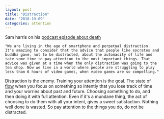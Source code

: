 ```yaml
---
layout: post
title: "Distraction"
date: '2018-10-09'
categories: attention
---
```


Sam harris on his [podcast episode about death](https://samharris.org/podcasts/the-lessons-of-death/)


`"We are living in the age of smartphone and perpetual distraction. It's amazing to consider that the advice that people like socrates and buddha gave, not to be distracted, about the automacity of life and take some time to pay attention to the most important things. That advice was given at a time when the only distraction was going to the tea shop. Now we live in a world where people are struggling to play less than 6 hours of video games, when video games are so compelling."`

Distraction is the enemy. Training your attention is the goal. The state of [flow](https://www.amazon.com/Flow-Psychology-Experience-Perennial-Classics-ebook/dp/B000W94FE6) when you focus on something so intently that you lose track of time and your worries about past and future. Choosing something to do, and then doing it with full attention. Even if it's a mundane thing, the act of choosing to do them with all your intent, gives a sweet satisfaction. Nothing well done is wasted. So pay attention to the things you do, do not be distracted.
